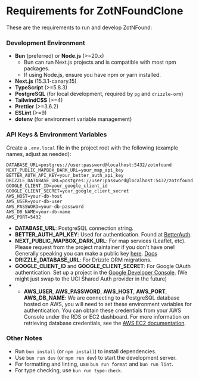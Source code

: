 # Requirements for ZotNFoundClone

These are the requirements to run and develop ZotNFound:

### Development Environment

- **Bun** (preferred) or **Node.js** (>=20.x)
  - Bun can run Next.js projects and is compatible with most npm packages.
  - If using Node.js, ensure you have npm or yarn installed.
- **Next.js** (15.3.1-canary.15)
- **TypeScript** (>=5.8.3)
- **PostgreSQL** (for local development, required by `pg` and `drizzle-orm`)
- **TailwindCSS** (>=4)
- **Prettier** (>=3.6.2)
- **ESLint** (>=9)
- **dotenv** (for environment variable management)

### API Keys & Environment Variables

Create a `.env.local` file in the project root with the following (example names, adjust as needed):

```env
DATABASE_URL=postgres://user:password@localhost:5432/zotnfound
NEXT_PUBLIC_MAPBOX_DARK_URL=your_map_api_key
BETTER_AUTH_API_KEY=your_better_auth_api_key
DRIZZLE_DATABASE_URL=postgres://user:password@localhost:5432/zotnfound
GOOGLE_CLIENT_ID=your_google_client_id
GOOGLE_CLIENT_SECRET=your_google_client_secret
AWS_HOST=your-db-host
AWS_USER=your-db-user
AWS_PASSWORD=your-db-password
AWS_DB_NAME=your-db-name
AWS_PORT=5432
```

- **DATABASE_URL**: PostgreSQL connection string.
- **BETTER_AUTH_API_KEY**: Used for authentication. Found at [BetterAuth](https://www.better-auth.com/docs/installation).
- **NEXT_PUBLIC_MAPBOX_DARK_URL**: For map services (Leaflet, etc). Please request from the project maintainer if you don't have one! Generally speaking you can make a public key [here](https://account.mapbox.com/access-tokens/). [Docs](https://docs.mapbox.com/help/dive-deeper/access-tokens/)
- **DRIZZLE_DATABASE_URL**: For Drizzle ORM migrations.
- **GOOGLE_CLIENT_ID** and **GOOGLE_CLIENT_SECRET**: For Google OAuth authentication. Set up a project in the [Google Developer Console](https://console.developers.google.com/). (We might just swap to the UCI Shared Auth provider in the future)
- - **AWS_USER**, **AWS_PASSWORD**, **AWS_HOST**, **AWS_PORT**, **AWS_DB_NAME**: We are connecting to a PostgreSQL database hosted on AWS, you will need to set these environment variables for authentication. You can obtain these credentials from your AWS Console under the RDS or EC2 dashboard. For more information on retrieving database credentials, see the [AWS EC2 documentation](https://docs.aws.amazon.com/AWSEC2/latest/UserGuide/ec2-connect-to-db.html).

### Other Notes

- Run `bun install` (or `npm install`) to install dependencies.
- Use `bun run dev` (or `npm run dev`) to start the development server.
- For formatting and linting, use `bun run format` and `bun run lint`.
- For type checking, use `bun run type-check`.
